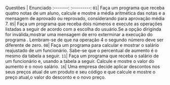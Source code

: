 Questões | Enunciado
:-------: :---------:
 `01`| Faça um programa que receba quatro notas de um aluno, calcule e mostre a média aritmética das notas e a mensagem de aprovado ou reprovado, considerando para aprovação média 7.
 `05`| Faça um programa que receba dois números e execute as operações listadas a seguir de acordo com a escolha do usuário.Se a opção diriginda for inválida,mostrar uma mensagem de erro exterminar a execução do programa . Lembram-se de que na operação 4 o segundo número deve ser diferente de zero.
 `08`| Faça um programa para calcular e mostrar o salário reajustado de um funcionário. Sabe-se que o percentual de aumento é o mesmo da tabela a seguir.
 `11`| Faça um programa que receba o salário de um funcionário e, usando a tabela a seguir. Calcule e mostre o valor do aumento e o novo salário.
 `16`| Uma empresa decide aplicar descontos nos seus preços atual de um produto e seu código e que calcule e mostre o preço atual,o valor do desconto e o novo preço. 
